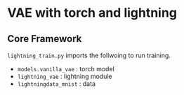 # VAE with torch and lightning 

## Core Framework

`lightning_train.py` imports the follwoing to run training.

* `models.vanilla_vae`  : torch model
* `lightning_vae`  : lightning module
* `lightningdata_mnist` : data 


